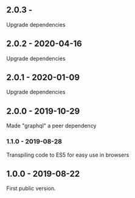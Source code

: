## 2.0.3 - 

Upgrade dependencies

## 2.0.2 - 2020-04-16

Upgrade dependencies

## 2.0.1 - 2020-01-09

Upgrade dependencies

## 2.0.0 - 2019-10-29

Made "graphql" a peer dependency

### 1.1.0 - 2019-08-28

Transpiling code to ES5 for easy use in browsers

## 1.0.0 - 2019-08-22

First public version.
